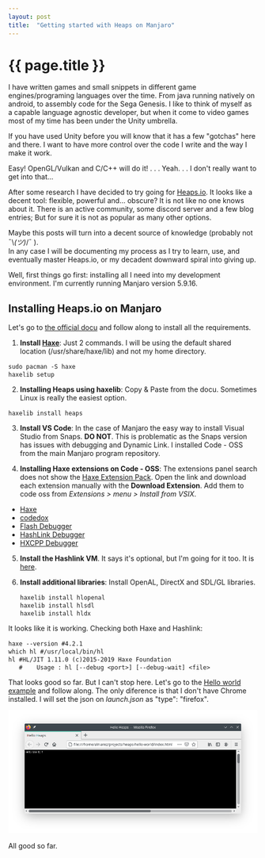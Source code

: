 ```yaml
---
layout: post
title:  "Getting started with Heaps on Manjaro"
---
```


# {{ page.title }}

I have written games and small snippets in different game engines/programing languages over the time. From java running natively on android, to assembly code for the Sega Genesis.
I like to think of myself as a capable language agnostic developer, but when it come to video games most of my time has been under the Unity umbrella.

If you have used Unity before you will know that it has a few "gotchas" here and there. 
I want to have more control over the code I write and the way I make it work. 

Easy! OpenGL/Vulkan and C/C++ will do it! . . . Yeah. . . I don't really want to get into that...

After some research  I have decided to try going for [Heaps.io](https://heaps.io/).
It looks like a decent tool: flexible, powerful and... obscure?
It is not like no one knows about it. There is an active community, some discord server and a few blog entries; But for sure it is not as popular as many other options.

Maybe this posts will turn into a decent source of knowledge (probably not  ¯\\_(ツ)_/¯ ).  
In any case I will be documenting my process as I try to learn, use, and eventually master Heaps.io, or my decadent downward spiral into giving up.

Well, first things go first: installing all I need into my development environment. I'm currently running Manjaro version 5.9.16.

## Installing Heaps.io on Manjaro

Let's go to [the official docu](https://heaps.io/documentation/installation.html) and follow along to install all the requirements.

1. **Install [Haxe](https://haxe.org/download/linux/)**: Just 2 commands. I will be using the default shared location (/usr/share/haxe/lib) and not my home directory.
```
sudo pacman -S haxe
haxelib setup 
```

2. **Installing Heaps using haxelib**: Copy & Paste from the docu. Sometimes Linux is really the easiest option.
```
haxelib install heaps
```

3. **Install VS Code**: In the case of Manjaro the easy way to install Visual Studio from Snaps. **DO NOT**. This is problematic as the Snaps version has issues with debugging and Dynamic Link.
I installed Code - OSS from the main Manjaro program repository.

4. **Installing Haxe extensions on Code - OSS**: The extensions panel search does not show the [Haxe Extension Pack](https://marketplace.visualstudio.com/items?itemName=vshaxe.haxe-extension-pack). Open the link and download each extension manually with the **Download Extension**. Add them to code oss from *Extensions > menu > Install from VSIX*.
* [Haxe](https://marketplace.visualstudio.com/items?itemName=nadako.vshaxe)
* [codedox](https://marketplace.visualstudio.com/items?itemName=wiggin77.codedox)
* [Flash Debugger](https://marketplace.visualstudio.com/items?itemName=vshaxe.haxe-debug)
* [HashLink Debugger](https://marketplace.visualstudio.com/items?itemName=HaxeFoundation.haxe-hl)
* [HXCPP Debugger](https://marketplace.visualstudio.com/items?itemName=vshaxe.hxcpp-debugger)  

5. **Install the Hashlink VM**. It says it's optional, but I'm going for it too. It is [here](https://aur.archlinux.org/packages/hashlink/).

6. **Install additional libraries**: Install OpenAL, DirectX and SDL/GL libraries.
    ```
    haxelib install hlopenal
    haxelib install hlsdl
    haxelib install hldx
    ```

It looks like it is working. Checking both Haxe and Hashlink:
 ```
 haxe --version #4.2.1
 which hl #/usr/local/bin/hl
 hl #HL/JIT 1.11.0 (c)2015-2019 Haxe Foundation
    #    Usage : hl [--debug <port>] [--debug-wait] <file>
```

That looks good so far. But I can't stop here. Let's go to the [Hello world example](https://heaps.io/documentation/hello-hashlink.html) and follow along. The only diference is that I don't have Chrome installed. I will set the json on *launch.json* as "type": "firefox".

![Hello world of Firefox](/assets/images/blog/2021-04-02-getting-started-heaps/firefox.png)

All good so far. 
